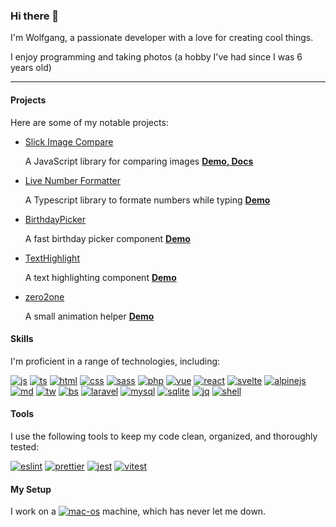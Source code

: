 ### Hi there 🤙
I'm Wolfgang, a passionate developer with a love for creating cool things.

I enjoy programming and taking photos (a hobby I've had since I was 6 years old)

---

#### Projects
Here are some of my notable projects:
* [Slick Image Compare](https://github.com/lemon3/slick-image-compare)

  A JavaScript library for comparing images **[Demo, Docs](https://slick-image-compare-docs.onrender.com/)**
  
* [Live Number Formatter](https://github.com/lemon3/live-number-formatter)

  A Typescript library to formate numbers while typing **[Demo](https://lemon3.github.io/live-number-formatter/)**
  
* [BirthdayPicker](https://github.com/lemon3/birthdaypicker)

  A fast birthday picker component **[Demo](https://lemon3.github.io/birthdaypicker/)**
 
* [TextHighlight](https://github.com/lemon3/texthighlight)
  
  A text highlighting component **[Demo](https://lemon3.github.io/texthighlight/)**
  
* [zero2one](https://github.com/lemon3/zero2one)

  A small animation helper **[Demo](https://lemon3.github.io/zero2one/)**

#### Skills
I'm proficient in a range of technologies, including:

[![js][js-shield]](#) [![ts][ts-shield]](#) [![html][html-shield]](#) [![css][css-shield]](#) [![sass][sass-shield]](#) [![php][php-shield]](#) [![vue][vue-shield]](#) [![react][react-shield]](#) [![svelte][svelte-shield]](#) [![alpinejs][alpinejs-shield]](#) [![md][md-shield]](#) [![tw][tw-shield]](#) [![bs][bs-shield]](#) [![laravel][laravel-shield]](#) [![mysql][mysql-shield]](#) [![sqlite][sqlite-shield]](#) [![jq][jq-shield]](#) [![shell][shell-shield]](#)

#### Tools
I use the following tools to keep my code clean, organized, and thoroughly tested:

[![eslint][linter-eslint]](#) [![prettier][linter-prettier]](#) [![jest][jest-shield]](#) [![vitest][vitest-shield]](#)


#### My Setup
I work on a [![mac-os][mac-os]](#) machine, which has never let me down.

<!-- MARKDOWN LINKS & IMAGES -->
[html-shield]: https://img.shields.io/badge/HTML5-e34d28?style=for-the-badge&logo=html5&logoColor=white

[alpinejs-shield]: https://img.shields.io/badge/alpinejs-77c1d2?&style=for-the-badge&logo=alpinejs&logoColor=white

[css-shield]: https://img.shields.io/badge/CSS3-0075c0?&style=for-the-badge&logo=css3&logoColor=white

[js-shield]: https://img.shields.io/badge/JavaScript-fbde34?style=for-the-badge&logo=javascript&logoColor=black

[ts-shield]: https://img.shields.io/badge/TyeScript-3078c6?style=for-the-badge&logo=typescript&logoColor=white

[sass-shield]: https://img.shields.io/badge/Sass-CC6699?style=for-the-badge&logo=sass&logoColor=white

[php-shield]: https://img.shields.io/badge/PHP-777BB4?style=for-the-badge&logo=php&logoColor=white

[md-shield]: https://img.shields.io/badge/Markdown-000000?style=for-the-badge&logo=markdown&logoColor=white

[vue-shield]: https://img.shields.io/badge/Vue.js-35495E?style=for-the-badge&logo=vue.js&logoColor=4FC08D

[react-shield]: https://img.shields.io/badge/React-20232A?style=for-the-badge&logo=react&logoColor=61DAFB

[svelte-shield]: https://img.shields.io/badge/Svelte-4A4A55?style=for-the-badge&logo=svelte&logoColor=FF3E00

[shell-shield]: https://img.shields.io/badge/Shell_Script-121011?style=for-the-badge&logo=gnu-bash&logoColor=white

[tw-shield]: https://img.shields.io/badge/Tailwind_CSS-38B2AC?style=for-the-badge&logo=tailwind-css&logoColor=white

[bs-shield]: https://img.shields.io/badge/Bootstrap-563D7C?style=for-the-badge&logo=bootstrap&logoColor=white

[laravel-shield]: https://img.shields.io/badge/Laravel-FF2D20?style=for-the-badge&logo=laravel&logoColor=white

[mysql-shield]: https://img.shields.io/badge/MySQL-00000F?style=for-the-badge&logo=mysql&logoColor=white

[sqlite-shield]: https://img.shields.io/badge/SQLite-07405E?style=for-the-badge&logo=sqlite&logoColor=white

[jq-shield]: https://img.shields.io/badge/jQuery-0769AD?style=for-the-badge&logo=jquery&logoColor=white

<!-- linters -->
[linter-eslint]: https://img.shields.io/badge/eslint-3A33D1?style=for-the-badge&logo=eslint&logoColor=white
[linter-prettier]: https://img.shields.io/badge/prettier-1A2C34?style=for-the-badge&logo=prettier&logoColor=F7BA3E

<!-- testing -->
[jest-shield]: https://img.shields.io/badge/Jest-C21325?style=for-the-badge&logo=jest&logoColor=white
[vitest-shield]: https://img.shields.io/badge/Vitest-646CFF?style=for-the-badge&logo=vitest&logoColor=white


<!-- other -->
[mac-os]: https://img.shields.io/badge/mac_os-000000?style=for-the-badge&logo=apple&logoColor=white
